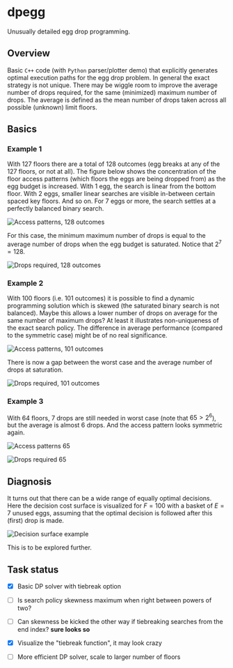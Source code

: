 # dpegg
Unusually detailed egg drop programming.

## Overview
Basic `C++` code (with `Python` parser/plotter demo) that explicitly generates optimal execution paths for the egg drop problem. In general the exact strategy is not unique. There may be wiggle room to improve the average number of drops required, for the same (minimized) maximum number of drops. The average is defined as the mean number of drops taken across all possible (unknown) limit floors.

## Basics

### Example 1
With $127$ floors there are a total of $128$ outcomes (egg breaks at any of the 127 floors, or not at all). The figure below shows the concentration of the floor access patterns (which floors the eggs are being dropped from) as the egg budget is increased. With $1$ egg, the search is linear from the bottom floor. With $2$ eggs, smaller linear searches are visible in-between certain spaced key floors. And so on. For $7$ eggs or more, the search settles at a perfectly balanced binary search.

![Access patterns, 128 outcomes](/readme-figures/dpegg-out-127-access.png)

For this case, the minimum maximum number of drops is equal to the average number of drops when the egg budget is saturated. Notice that $2^7=128$. 

![Drops required, 128 outcomes](/readme-figures/dpegg-out-127-drops.png)

### Example 2
With $100$ floors (i.e. $101$ outcomes) it is possible to find a dynamic programming solution which is skewed (the saturated binary search is not balanced). Maybe this allows a lower number of drops on average for the same number of maximum drops? At least it illustrates non-uniqueness of the exact search policy. The difference in average performance (compared to the symmetric case) might be of no real significance.

![Access patterns, 101 outcomes](/readme-figures/dpegg-out-100-access.png)

There is now a gap between the worst case and the average number of drops at saturation.

![Drops required, 101 outcomes](/readme-figures/dpegg-out-100-drops.png)

### Example 3
With $64$ floors, $7$ drops are still needed in worst case (note that $65 > 2^6$), but the average is almost $6$ drops. And the access pattern looks symmetric again.

![Access patterns 65](/readme-figures/dpegg-out-64-access.png) 

![Drops required 65](/readme-figures/dpegg-out-64-drops.png)

## Diagnosis
It turns out that there can be a wide range of equally optimal decisions. Here the decision cost surface is visualized for $F=100$ with a basket of $E=7$ unused eggs, assuming that the optimal decision is followed after this (first) drop is made.

![Decision surface example](/readme-figures/dpegg-dump-100-decision-7.png) 

This is to be explored further.

## Task status

- [x] Basic DP solver with tiebreak option
- [ ] Is search policy skewness maximum when right between powers of two?
- [ ] Can skewness be kicked the other way if tiebreaking searches from the end index? **sure looks so**
- [x] Visualize the "tiebreak function", it may look crazy
- [ ] More efficient DP solver, scale to larger number of floors

